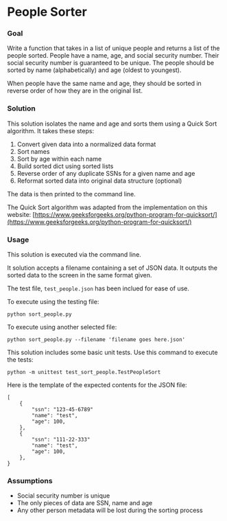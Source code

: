 
# People Sorter

### Goal
Write a function that takes in a list of unique people and returns a list of the people sorted.
People have a name, age, and social security number. Their social security number is guaranteed to be unique. 
The people should be sorted by name (alphabetically) and age (oldest to youngest). 

When people have the same name and age, they should be sorted in reverse order of how they are in the original list. 

### Solution
This solution isolates the name and age and sorts them using a Quick Sort algorithm. It takes these steps:

1. Convert given data into a normalized data format
2. Sort names
3. Sort by age within each name
4. Build sorted dict using sorted lists
5. Reverse order of any duplicate SSNs for a given name and age
6. Reformat sorted data into original data structure (optional) 

The data is then printed to the command line.

The Quick Sort algorithm was adapted from the implementation on this website: [https://www.geeksforgeeks.org/python-program-for-quicksort/](https://www.geeksforgeeks.org/python-program-for-quicksort/)

### Usage
This solution is executed via the command line.

It solution accepts a filename containing a set of JSON data. It outputs the sorted data to the screen in the same format given. 

The test file, `test_people.json` has been inclued for ease of use.

To execute using the testing file:

```
python sort_people.py
```

To execute using another selected file:

```
python sort_people.py --filename 'filename goes here.json'
```

This solution includes some basic unit tests. Use this command to execute the tests:

```
python -m unittest test_sort_people.TestPeopleSort
```

Here is the template of the expected contents for the JSON file:
```
[
	{
		"ssn": "123-45-6789"
		"name": "test",
		"age": 100,
	},
	{
		"ssn": "111-22-333"
		"name": "test",
		"age": 100,
	},
}
```

### Assumptions
- Social security number is unique
- The only pieces of data are SSN, name and age
- Any other person metadata will be lost during the sorting process